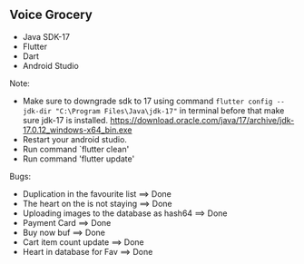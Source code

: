 ## Voice Grocery

- Java SDK-17
- Flutter
- Dart
- Android Studio

Note:

- Make sure to downgrade sdk to 17 using command `flutter config --jdk-dir "C:\Program Files\Java\jdk-17"` in terminal before that make sure jdk-17 is installed. https://download.oracle.com/java/17/archive/jdk-17.0.12_windows-x64_bin.exe
- Restart your android studio.
- Run command `flutter clean'
- Run command 'flutter update'

Bugs:

- Duplication in the favourite list ==> Done
- The heart on the is not staying ==> Done
- Uploading images to the database as hash64 ==> Done
- Payment Card ==> Done
- Buy now buf ==> Done
- Cart item count update ==> Done
- Heart in database for Fav ==> Done
